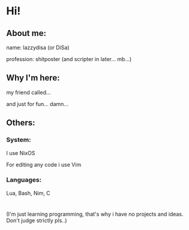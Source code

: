 # Hi!

## About me:
name: lazzydisa (or DiSa)

profession: shitposter (and scripter in later... mb...)

## Why I'm here:
my friend called... 

and just for fun... damn...

## Others:
### System:
I use NixOS 

For editing any code i use Vim

### Languages:
Lua, Bash, Nim, C

#

(I'm just learning programming,
that's why i have no projects and ideas.
Don't judge strictly pls..)
